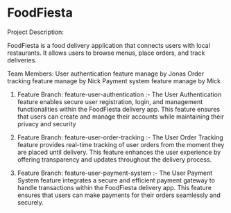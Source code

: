 # FoodFiesta
Project Description:

FoodFiesta is a food delivery application that connects users with local restaurants. It allows users to browse menus, place orders, and track deliveries.

Team Members:
User authentication feature manage by Jonas
Order tracking feature manage by Nick
Payment system feature manage by Mick

1. Feature Branch: feature-user-authentication :-
                                                The User Authentication feature enables secure user registration, login, and management functionalities within 
                                                the FoodFiesta delivery app. This feature ensures that users can create and manage their accounts while maintaining 
                                                their privacy and security

2. Feature Branch: feature-user-order-tracking :-
                                                  The User Order Tracking feature provides real-time tracking of user orders from the moment they are placed until
                                                   delivery. This feature enhances the user experience by offering transparency and updates throughout the delivery process. 


3. Feature Branch: feature-user-payment-system :-
                                                 The User Payment System feature integrates a secure and efficient payment gateway to handle transactions within
                                                 the FoodFiesta delivery app. This feature ensures that users can make payments for their orders seamlessly and securely.
